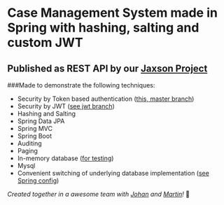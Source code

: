 # Case Management System made in Spring with hashing, salting and custom JWT
## Published as REST API by our [Jaxson Project](https://github.com/peferb/jaxson/blob/master/README.md)

###Made to demonstrate the following techniques:
  + Security by Token based authentication ([this, master branch](https://github.com/peferb/springcasemanagement/blob/master/project/src/main/java/se/teknikhogskolan/springcasemanagement/service/SecurityUserService.java))
  + Security by JWT ([see jwt branch](https://github.com/peferb/springcasemanagement/tree/jwt/project/src/main/java/se/teknikhogskolan/springcasemanagement/security))
  + Hashing and Salting
  + Spring Data JPA
  + Spring MVC
  + Spring Boot
  + Auditing
  + Paging
  + In-memory database ([for testing](https://github.com/peferb/springcasemanagement/blob/master/project/src/test/java/se/teknikhogskolan/springcasemanagement/system/TestWorkItemIntegration.java))
  + Mysql
  + Convenient switching of underlying database implementation ([see Spring config](https://github.com/peferb/springcasemanagement/tree/master/project/src/main/java/se/teknikhogskolan/springcasemanagement/config))


*Created together in a awesome team with [Johan](https://github.com/Daoey) and [Martin](https://github.com/Martinsodis96)!* :tada:
